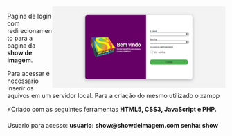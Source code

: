 <img src="https://github.com/roberttsouza/login-showdeimagem/blob/main/pageFull.png" min-width="400px" max-width="400px" width="400px" align="right">

<p align="left"> 
 Pagina de login com redirecionamento para a pagina da <strong>show de imagem</strong>.
</p>

<p align="left">
 Para acessar é necessario inserir os aquivos em um servidor local.
  Para a criação do mesmo utilizado o xampp
</p>


<p align="left">
  ⚡Criado com as seguintes ferramentas <strong>HTML5, CSS3, JavaScript e PHP.</strong>
</p>

<p align="left">
 Usuario para acesso: <strong>usuario: show@showdeimagem.com  senha: show</strong>
</p>
  
